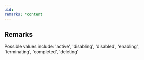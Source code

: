 ```yaml
---
uid: 
remarks: *content
---
```

## Remarks  
 Possible values include: 'active', 'disabling', 'disabled',             'enabling', 'terminating', 'completed', 'deleting'